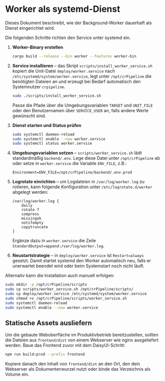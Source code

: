 # Worker als systemd-Dienst

Dieses Dokument beschreibt, wie der Background-Worker dauerhaft als Dienst eingerichtet wird.

Die folgenden Schritte richten den Service unter systemd ein.

1. **Worker-Binary erstellen**
   ```bash
   cargo build --release --bin worker --features worker-bin
   ```

2. **Service installieren** – das Skript `scripts/install_worker_service.sh` kopiert die Unit-Datei `deploy/worker.service` nach `/etc/systemd/system/worker.service`, legt unter `/opt/crPipeline` die benötigten Dateien an und erzeugt bei Bedarf automatisch den Systemnutzer `crpipeline`.
   ```bash
   sudo ./scripts/install_worker_service.sh
   ```
   Passe die Pfade über die Umgebungsvariablen `TARGET` und `UNIT_FILE` oder den Benutzernamen über `SERVICE_USER` an, falls andere Werte gewünscht sind.

3. **Dienst starten und Status prüfen**
   ```bash
   sudo systemctl daemon-reload
   sudo systemctl enable --now worker.service
   sudo systemctl status worker.service
   ```

4. **Umgebungsvariablen setzen** – `scripts/worker_service.sh` lädt standardmäßig `backend/.env`. Lege diese Datei unter `/opt/crPipeline` ab oder setze in `worker.service` die Variable `ENV_FILE`, z.B.:
   ```
   Environment=ENV_FILE=/opt/crPipeline/backend/.env.prod
   ```

5. **Logrotate einrichten** – um Logdateien in `/var/log/worker.log` zu rotieren, kann folgende Konfiguration unter `/etc/logrotate.d/worker` abgelegt werden:
   ```
   /var/log/worker.log {
       daily
       rotate 7
       compress
       missingok
       notifempty
       copytruncate
   }
   ```
   Ergänze dazu in `worker.service` die Zeile `StandardOutput=append:/var/log/worker.log`.

6. **Neustartstrategie** – in `deploy/worker.service` ist `Restart=always` gesetzt. Damit startet systemd den Worker automatisch neu, falls er unerwartet beendet wird oder beim Systemstart noch nicht läuft.

Alternativ kann die Installation auch manuell erfolgen:
```bash
sudo mkdir -p /opt/crPipeline/scripts
sudo cp scripts/worker_service.sh /opt/crPipeline/scripts/
sudo cp deploy/worker.service /etc/systemd/system/worker.service
sudo chmod +x /opt/crPipeline/scripts/worker_service.sh
sudo systemctl daemon-reload
sudo systemctl enable --now worker.service
```

## Statische Assets ausliefern

Um die gebaute Weboberfläche im Produktivbetrieb bereitzustellen, sollten die Dateien aus
`frontend/dist` von einem Webserver wie nginx ausgeliefert werden. Baue das
Frontend zuvor mit dem DaisyUI-Schritt:

```bash
npm run build:prod --prefix frontend
```

Kopiere danach den Inhalt von `frontend/dist` an den Ort, den dein Webserver
als Dokumentenwurzel nutzt oder binde das Verzeichnis als Volume ein.
